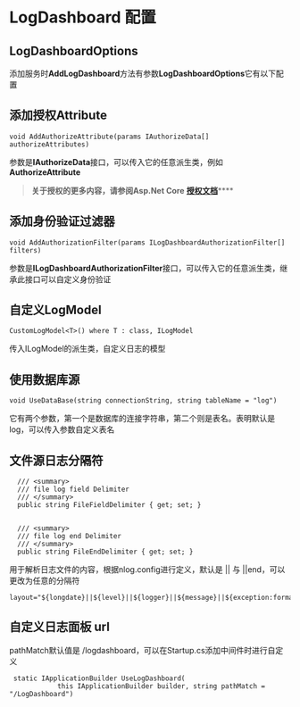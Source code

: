 # LogDashboard 配置

## LogDashboardOptions

添加服务时**AddLogDashboard**方法有参数**LogDashboardOptions**它有以下配置

## 添加授权Attribute

```text
void AddAuthorizeAttribute(params IAuthorizeData[] authorizeAttributes)
```

参数是**IAuthorizeData**接口，可以传入它的任意派生类，例如**AuthorizeAttribute**

> **关于授权的更多内容，请参阅Asp.Net Core** [**授权文档**](https://docs.microsoft.com/zh-cn/aspnet/core/security/authorization/introduction?view=aspnetcore-2.2)\*\*\*\*

## 添加身份验证过滤器

```text
void AddAuthorizationFilter(params ILogDashboardAuthorizationFilter[] filters)
```

参数是**ILogDashboardAuthorizationFilter**接口，可以传入它的任意派生类，继承此接口可以自定义身份验证

## 自定义LogModel

```text
CustomLogModel<T>() where T : class, ILogModel
```

传入ILogModel的派生类，自定义日志的模型

## 使用数据库源

```text
void UseDataBase(string connectionString, string tableName = "log")
```

它有两个参数，第一个是数据库的连接字符串，第二个则是表名。表明默认是log，可以传入参数自定义表名

## 文件源日志分隔符

```text
  /// <summary>
  /// file log field Delimiter
  /// </summary>
  public string FileFieldDelimiter { get; set; }


  /// <summary>
  /// file log end Delimiter
  /// </summary>
  public string FileEndDelimiter { get; set; }
```

用于解析日志文件的内容，根据nlog.config进行定义，默认是 \|\| 与 \|\|end，可以更改为任意的分隔符

```text
layout="${longdate}||${level}||${logger}||${message}||${exception:format=ToString:innerFormat=ToString:maxInnerExceptionLevel=10:separator=\r\n}||end"
```

## 自定义日志面板 url

pathMatch默认值是 /logdashboard，可以在Startup.cs添加中间件时进行自定义

```text
 static IApplicationBuilder UseLogDashboard(
            this IApplicationBuilder builder, string pathMatch = "/LogDashboard")
```



